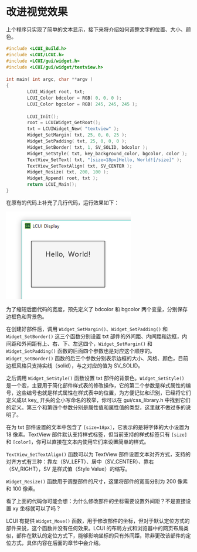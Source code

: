 # 改进视觉效果

上个程序只实现了简单的文本显示，接下来将介绍如何调整文字的位置、大小、颜色。

```c
#include <LCUI_Build.h>
#include <LCUI/LCUI.h>
#include <LCUI/gui/widget.h>
#include <LCUI/gui/widget/textview.h>

int main( int argc, char **argv )
{
        LCUI_Widget root, txt;
        LCUI_Color bdcolor = RGB( 0, 0, 0 );
        LCUI_Color bgcolor = RGB( 245, 245, 245 );

        LCUI_Init();
        root = LCUIWidget_GetRoot();
        txt = LCUIWidget_New( "textview" );
        Widget_SetMargin( txt, 25, 0, 0, 25 );
        Widget_SetPadding( txt, 25, 0, 0, 0 );
        Widget_SetBorder( txt, 1, SV_SOLID, bdcolor );
        Widget_SetStyle( txt, key_background_color, bgcolor, color );
        TextView_SetText( txt, "[size=18px]Hello, World![/size]" );
        TextView_SetTextAlign( txt, SV_CENTER );
        Widget_Resize( txt, 200, 100 );
        Widget_Append( root, txt );
        return LCUI_Main();
}
```

在原有的代码上补充了几行代码，运行效果如下：

![&#x8FD0;&#x884C;&#x6548;&#x679C;](../../.gitbook/assets/getting_started_step_2.png)

为了缩短后面代码的宽度，预先定义了 bdcolor 和 bgcolor 两个变量，分别保存边框色和背景色。

在创建好部件后，调用 `Widget_SetMargin()`、`Widget_SetPadding()` 和 `Widget_SetBorder()` 这三个函数分别设置 txt 部件的外间距、内间距和边框，内间距和外间距有上、右、下、左这四个，`Widget_SetMargin()` 和 `Widget_SetPadding()` 函数的后面四个参数也是对应这个顺序的。`Widget_SetBorder()` 函数的后三个参数分别表示边框的大小、风格、颜色，目前边框风格只支持实线（solid），与之对应的值为 SV\_SOLID。

之后调用 `Widget_SetStyle()` 函数设置 txt 部件的背景色。`Widget_SetStyle()` 是一个宏，主要用于简化部件样式表的修改操作，它的第二个参数是样式属性的编号，这些编号也就是样式属性在样式表中的位置，为方便记忆和识别，已经将它们定义成以 key\_ 开头的全小写命名的枚举，你可以在 gui/css\_library.h 中找到它们的定义。第三个和第四个参数分别是属性值和属性值的类型，这里就不做过多的说明了。

在为 txt 部件设置的文本中包含了 `[size=18px]`，它表示的是将字体的大小设置为 18 像素。TextView 部件默认支持样式标签，但当前支持的样式标签只有 `[size]` 和 `[color]`，你可以直接在文本内使用它们来设置简单的样式。

`TextView_SetTextAlign()` 函数可以为 TextView 部件设置文本对齐方式，支持的对齐方式有三种：靠左（SV\_LEFT）、居中（SV\_CENTER）、靠右（SV\_RIGHT），SV 是样式值（Style Value）的缩写。

`Widget_Resize()` 函数用于调整部件的尺寸，这里将部件的宽高分别为 200 像素和 100 像素。

看了上面的代码你可能会想：为什么修改部件的坐标需要设置外间距？不是直接设置 xy 坐标就可以了吗？

LCUI 有提供 `Widget_Move()` 函数，用于修改部件的坐标，但对于默认定位方式的部件来说，这个函数并没有任何效果。LCUI 的布局方式和浏览器中的网页布局类似，部件在默认的定位方式下，能够影响坐标的只有外间距，除非更改该部件的定位方式，具体内容在后面的章节中会介绍。

